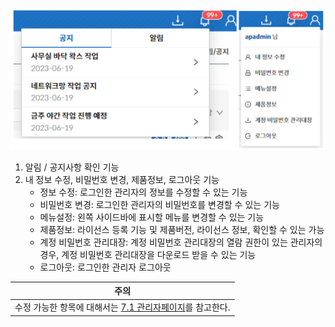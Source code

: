 ![헤더](image.png)
  
1. 알림 / 공지사항 확인 기능
2. 내 정보 수정, 비밀번호 변경, 제품정보, 로그아웃 기능
    - 정보 수정: 로그인한 관리자의 정보를 수정할 수 있는 기능
    - 비밀번호 변경: 로그인한 관리자의 비밀번호를 변경할 수 있는 기능
    - 메뉴설정: 왼쪽 사이드바에 표시할 메뉴를 변경할 수 있는 기능
    - 제품정보: 라이선스 등록 기능 및 제품버전, 라이선스 정보, 확인할 수 있는 가능
    - 계정 비밀번호 관리대장: 계정 비밀번호 관리대장의 열람 권한이 있는 관리자의 경우, 계정 비밀번호 관리대장을 다운로드 받을 수 있는 기능
    - 로그아웃: 로그인한 관리자 로그아웃  

| 주의 |
| --- |
| 수정 가능한 항목에 대해서는 [7.1 관리자페이지](https://docs.google.com/document/d/140mY80e3aVCp4Pl0yDEuKcY92PUetVyPsJWWcamAQdo/edit#heading=h.8mvl8p2x6f3b)를 참고한다. |